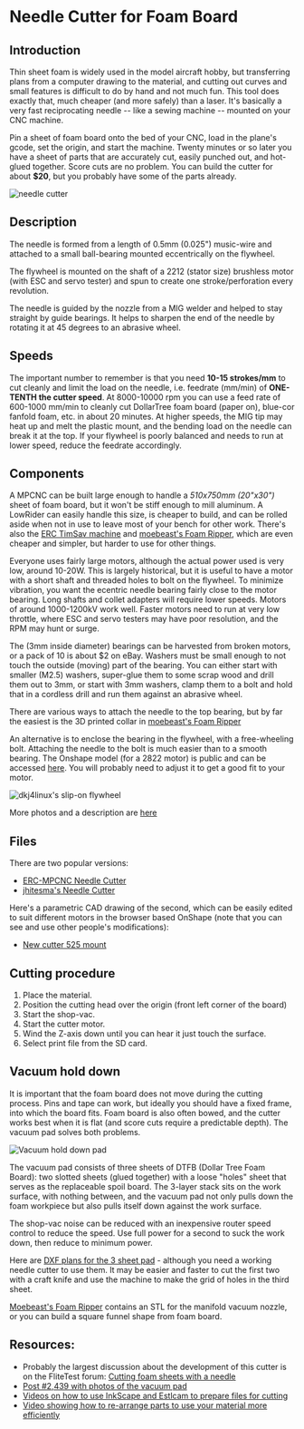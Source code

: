 # Needle Cutter for Foam Board

## Introduction

Thin sheet foam is widely used in the model aircraft hobby, but transferring plans from a computer
drawing to the material, and cutting out curves and small features is difficult to do by hand and
not much fun. This tool does exactly that, much cheaper (and more safely) than a laser. It's
basically a very fast reciprocating needle -- like a sewing machine -- mounted on your CNC machine.

Pin a sheet of foam board onto the bed of your CNC, load in the plane's gcode, set the origin, and
start the machine. Twenty minutes or so later you have a sheet of parts that are accurately cut,
easily punched out, and hot-glued together. Score cuts are no problem. You can build the cutter for
about **$20**, but you probably have some of the parts already.

![needle cutter](https://us1.dh-cdn.net/uploads/db5587/optimized/3X/5/3/53baef25c0498a1ba9222d3d8b1e387f5b727755_2_666x500.jpeg)

## Description

The needle is formed from a length of 0.5mm (0.025") music-wire and attached to a small ball-bearing
mounted eccentrically on the flywheel.

The flywheel is mounted on the shaft of a 2212 (stator size) brushless motor (with ESC and servo tester) and
spun to create one stroke/perforation every revolution.

The needle is guided by the nozzle from a MIG welder and helped to stay straight by guide bearings.
It helps to sharpen the end of the needle by rotating it at 45 degrees to an abrasive wheel.

## Speeds

The important number to remember is that you need **10-15 strokes/mm** to cut cleanly and limit the
load on the needle, i.e. feedrate (mm/min) of **ONE-TENTH the cutter speed**. At 8000-10000 rpm you
can use a feed rate of 600-1000 mm/min to cleanly cut DollarTree foam board (paper on), blue-cor
fanfold foam, etc. in about 20 minutes. At higher speeds, the MIG tip may heat up and melt the
plastic mount, and the bending load on the needle can break it at the top. If your flywheel is
poorly balanced and needs to run at lower speed, reduce the feedrate accordingly.

## Components

A MPCNC can be built large enough to handle a *510x750mm (20"x30")* sheet of foam board, but it won't be stiff
enough to mill aluminum. A LowRider can easily handle this size, is cheaper to build, and can be
rolled aside when not in use to leave most of your bench for other work. There's also the [ERC
TimSav machine](https://www.thingiverse.com/thing:3951161) and [moebeast's Foam Ripper](https://www.thingiverse.com/thing:2520214), which are even cheaper and simpler, but harder to use for other things.

Everyone uses fairly large motors, although the actual power used is very low, around 10-20W. This
is largely historical, but it is useful to have a motor with a short shaft and threaded holes to
bolt on the flywheel. To minimize vibration, you want the ecentric needle bearing fairly close to
the motor bearing. Long shafts and collet adapters will require lower speeds. Motors of around
1000-1200kV work well. Faster motors need to run at very low throttle, where ESC and servo testers
may have poor resolution, and the RPM may hunt or surge.

The (3mm inside diameter) bearings can be harvested from broken motors, or a pack of 10 is about $2
on eBay. Washers must be small enough to not touch the outside (moving) part of the bearing. You can
either start with smaller (M2.5) washers, super-glue them to some scrap wood and drill them out to
3mm, or start with 3mm washers, clamp them to a bolt and hold that in a cordless drill and run them
against an abrasive wheel.

There are various ways to attach the needle to the top bearing, but by far the easiest is the 3D
printed collar in [moebeast's Foam Ripper](https://www.thingiverse.com/thing:2520214)

An alternative is to enclose the bearing in the flywheel, with a free-wheeling bolt. Attaching the needle to the bolt is much easier than to a smooth bearing. The Onshape model (for a 2822 motor) is public and can be accessed [here](https://cad.onshape.com/documents/d15763ac96650f9806e6a647/w/aaaf30267ca198b6b488e255/e/1b7e9f4a277201920c1d0714). You will probably need to adjust it to get a good fit to your motor. 

![dkj4linux's slip-on flywheel](https://ftforumx2.s3.amazonaws.com/2019/04/222266_696e8a812d15826b37d78ac3b4c66651.jpg)

More photos and a description are [here](https://forum.flitetest.com/index.php?threads/cutting-foam-sheets-with-a-needle.24251/page-122#post-466490)

## Files

There are two popular versions:

* [ERC-MPCNC Needle Cutter](https://www.thingiverse.com/thing:4056438)
* [jhitesma's Needle Cutter](https://www.thingiverse.com/thing:2450613)

Here's a parametric CAD drawing of the second, which can be easily edited to suit different motors
in the browser based OnShape (note that you can see and use other people's modifications):

- [New cutter 525 mount](https://cad.onshape.com/documents/0b010a7a70bd0183d800fa80/w/10ed5bfd8b949cb222794b95/e/0282404df574b68957c362e8)

## Cutting procedure

1. Place the material.
2. Position the cutting head over the origin (front left corner of the board)
3. Start the shop-vac.
4. Start the cutter motor.
5. Wind the Z-axis down until you can hear it just touch the surface.
6. Select print file from the SD card.

## Vacuum hold down

It is important that the foam board does not move during the cutting process. Pins and tape can
work, but ideally you should have a fixed frame, into which the board fits. Foam board is also often
bowed, and the cutter works best when it is flat (and score cuts require a predictable depth). The
vacuum pad solves both problems.

![Vacuum hold down pad](https://ftforumx2.s3.amazonaws.com/2019/04/222500_63bbfe4f6de656f36ddfec7592ac247a.jpg)

The vacuum pad consists of three sheets of DTFB (Dollar Tree Foam Board): two slotted sheets (glued
together) with a loose "holes" sheet that serves as the replaceable spoil board. The 3-layer stack
sits on the work surface, with nothing between, and the vacuum pad not only pulls down the foam
workpiece but also pulls itself down against the work surface. 

The shop-vac noise can be reduced with an inexpensive router speed control to reduce the speed. Use
full power for a second to suck the work down, then reduce to minimum power.

Here are [DXF plans for the 3 sheet pad](https://ftforumx2.s3.amazonaws.com/2019/12/270306_e490e4c657f494c024fdd8df958cc351.zip) - although you need a working needle cutter to use them. It may be easier and faster to  cut the first two with a craft knife and use the machine to make the grid of holes in the third sheet.

[Moebeast's Foam Ripper](https://www.thingiverse.com/thing:2520214) contains an STL for the manifold vacuum nozzle, or you can build a square funnel shape from foam board.

## Resources:

* Probably the largest discussion about the development of this cutter is on the FliteTest forum:
    [Cutting foam sheets with a needle](https://forum.flitetest.com/index.php?threads/cutting-foam-sheets-with-a-needle.24251/)
* [Post #2,439 with photos of the vacuum pad](https://forum.flitetest.com/index.php?threads/cutting-foam-sheets-with-a-needle.24251/page-122#post-466905)
* [Videos on how to use InkScape and Estlcam to prepare files for cutting](https://www.youtube.com/watch?v=W2ngSAn8qpM)
* [Video showing how to re-arrange parts to use your material more efficiently](https://www.youtube.com/watch?v=sW1tf-Pwd50)
